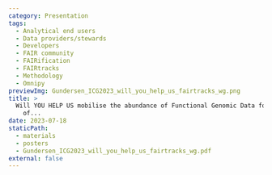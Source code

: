 ```yaml
---
category: Presentation
tags:
  - Analytical end users
  - Data providers/stewards
  - Developers
  - FAIR community
  - FAIRification
  - FAIRtracks
  - Methodology
  - Omnipy
previewImg: Gundersen_ICG2023_will_you_help_us_fairtracks_wg.png
title: >
  Will YOU HELP US mobilise the abundance of Functional Genomic Data for FAIR reuse in the age  
    of...
date: 2023-07-18
staticPath:
  - materials
  - posters
  - Gundersen_ICG2023_will_you_help_us_fairtracks_wg.pdf
external: false
---
```

